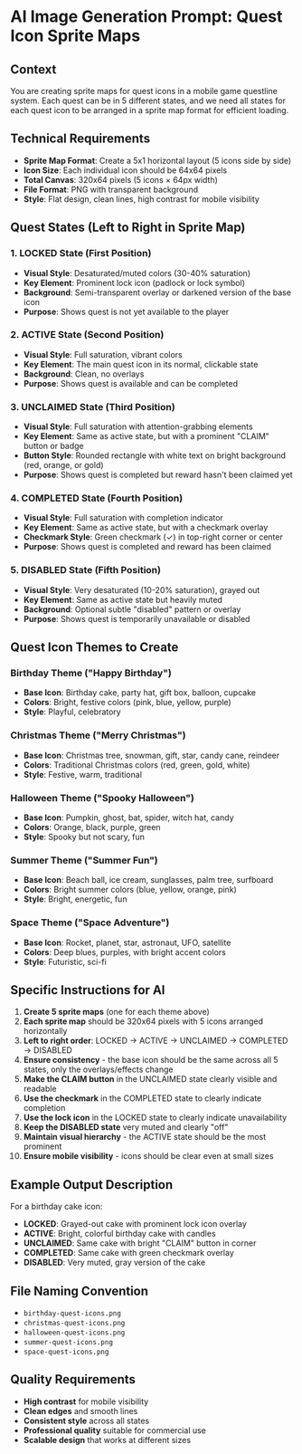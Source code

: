 # AI Image Generation Prompt: Quest Icon Sprite Maps

## Context
You are creating sprite maps for quest icons in a mobile game questline system. Each quest can be in 5 different states, and we need all states for each quest icon to be arranged in a sprite map format for efficient loading.

## Technical Requirements
- **Sprite Map Format**: Create a 5x1 horizontal layout (5 icons side by side)
- **Icon Size**: Each individual icon should be 64x64 pixels
- **Total Canvas**: 320x64 pixels (5 icons × 64px width)
- **File Format**: PNG with transparent background
- **Style**: Flat design, clean lines, high contrast for mobile visibility

## Quest States (Left to Right in Sprite Map)

### 1. LOCKED State (First Position)
- **Visual Style**: Desaturated/muted colors (30-40% saturation)
- **Key Element**: Prominent lock icon (padlock or lock symbol)
- **Background**: Semi-transparent overlay or darkened version of the base icon
- **Purpose**: Shows quest is not yet available to the player

### 2. ACTIVE State (Second Position)
- **Visual Style**: Full saturation, vibrant colors
- **Key Element**: The main quest icon in its normal, clickable state
- **Background**: Clean, no overlays
- **Purpose**: Shows quest is available and can be completed

### 3. UNCLAIMED State (Third Position)
- **Visual Style**: Full saturation with attention-grabbing elements
- **Key Element**: Same as active state, but with a prominent "CLAIM" button or badge
- **Button Style**: Rounded rectangle with white text on bright background (red, orange, or gold)
- **Purpose**: Shows quest is completed but reward hasn't been claimed yet

### 4. COMPLETED State (Fourth Position)
- **Visual Style**: Full saturation with completion indicator
- **Key Element**: Same as active state, but with a checkmark overlay
- **Checkmark Style**: Green checkmark (✓) in top-right corner or center
- **Purpose**: Shows quest is completed and reward has been claimed

### 5. DISABLED State (Fifth Position)
- **Visual Style**: Very desaturated (10-20% saturation), grayed out
- **Key Element**: Same as active state but heavily muted
- **Background**: Optional subtle "disabled" pattern or overlay
- **Purpose**: Shows quest is temporarily unavailable or disabled

## Quest Icon Themes to Create

### Birthday Theme ("Happy Birthday")
- **Base Icon**: Birthday cake, party hat, gift box, balloon, cupcake
- **Colors**: Bright, festive colors (pink, blue, yellow, purple)
- **Style**: Playful, celebratory

### Christmas Theme ("Merry Christmas")
- **Base Icon**: Christmas tree, snowman, gift, star, candy cane, reindeer
- **Colors**: Traditional Christmas colors (red, green, gold, white)
- **Style**: Festive, warm, traditional

### Halloween Theme ("Spooky Halloween")
- **Base Icon**: Pumpkin, ghost, bat, spider, witch hat, candy
- **Colors**: Orange, black, purple, green
- **Style**: Spooky but not scary, fun

### Summer Theme ("Summer Fun")
- **Base Icon**: Beach ball, ice cream, sunglasses, palm tree, surfboard
- **Colors**: Bright summer colors (blue, yellow, orange, pink)
- **Style**: Bright, energetic, fun

### Space Theme ("Space Adventure")
- **Base Icon**: Rocket, planet, star, astronaut, UFO, satellite
- **Colors**: Deep blues, purples, with bright accent colors
- **Style**: Futuristic, sci-fi

## Specific Instructions for AI

1. **Create 5 sprite maps** (one for each theme above)
2. **Each sprite map** should be 320x64 pixels with 5 icons arranged horizontally
3. **Left to right order**: LOCKED → ACTIVE → UNCLAIMED → COMPLETED → DISABLED
4. **Ensure consistency** - the base icon should be the same across all 5 states, only the overlays/effects change
5. **Make the CLAIM button** in the UNCLAIMED state clearly visible and readable
6. **Use the checkmark** in the COMPLETED state to clearly indicate completion
7. **Use the lock icon** in the LOCKED state to clearly indicate unavailability
8. **Keep the DISABLED state** very muted and clearly "off"
9. **Maintain visual hierarchy** - the ACTIVE state should be the most prominent
10. **Ensure mobile visibility** - icons should be clear even at small sizes

## Example Output Description
For a birthday cake icon:
- **LOCKED**: Grayed-out cake with prominent lock icon overlay
- **ACTIVE**: Bright, colorful birthday cake with candles
- **UNCLAIMED**: Same cake with bright "CLAIM" button in corner
- **COMPLETED**: Same cake with green checkmark overlay
- **DISABLED**: Very muted, gray version of the cake

## File Naming Convention
- `birthday-quest-icons.png`
- `christmas-quest-icons.png`
- `halloween-quest-icons.png`
- `summer-quest-icons.png`
- `space-quest-icons.png`

## Quality Requirements
- **High contrast** for mobile visibility
- **Clean edges** and smooth lines
- **Consistent style** across all states
- **Professional quality** suitable for commercial use
- **Scalable design** that works at different sizes 